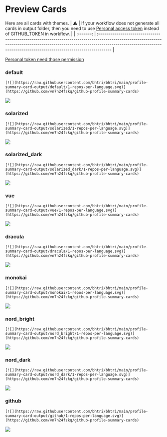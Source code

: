 
# Preview Cards

Here are all cards with themes.
| :warning: | If your workflow does not generate all cards in output folder, then you need to use [Personal access token](https://docs.github.com/en/actions/configuring-and-managing-workflows/creating-and-storing-encrypted-secrets) instead of GITHUB_TOKEN in workflow. |
| :-------: | :------------------------------------------------------------------------------------------------------------------------------------------------------------------------------------------------------------------------------------------------ |

[Personal token need those permission](https://github.com/vn7n24fzkq/github-profile-summary-cards/wiki/Personal-access-token-permissions)


### default


```
[![](https://raw.githubusercontent.com/bhtri/bhtri/main/profile-summary-card-output/default/1-repos-per-language.svg)](https://github.com/vn7n24fzkq/github-profile-summary-cards)
```
![](https://raw.githubusercontent.com/bhtri/bhtri/main/profile-summary-card-output/default/1-repos-per-language.svg)


### solarized


```
[![](https://raw.githubusercontent.com/bhtri/bhtri/main/profile-summary-card-output/solarized/1-repos-per-language.svg)](https://github.com/vn7n24fzkq/github-profile-summary-cards)
```
![](https://raw.githubusercontent.com/bhtri/bhtri/main/profile-summary-card-output/solarized/1-repos-per-language.svg)


### solarized_dark


```
[![](https://raw.githubusercontent.com/bhtri/bhtri/main/profile-summary-card-output/solarized_dark/1-repos-per-language.svg)](https://github.com/vn7n24fzkq/github-profile-summary-cards)
```
![](https://raw.githubusercontent.com/bhtri/bhtri/main/profile-summary-card-output/solarized_dark/1-repos-per-language.svg)


### vue


```
[![](https://raw.githubusercontent.com/bhtri/bhtri/main/profile-summary-card-output/vue/1-repos-per-language.svg)](https://github.com/vn7n24fzkq/github-profile-summary-cards)
```
![](https://raw.githubusercontent.com/bhtri/bhtri/main/profile-summary-card-output/vue/1-repos-per-language.svg)


### dracula


```
[![](https://raw.githubusercontent.com/bhtri/bhtri/main/profile-summary-card-output/dracula/1-repos-per-language.svg)](https://github.com/vn7n24fzkq/github-profile-summary-cards)
```
![](https://raw.githubusercontent.com/bhtri/bhtri/main/profile-summary-card-output/dracula/1-repos-per-language.svg)


### monokai


```
[![](https://raw.githubusercontent.com/bhtri/bhtri/main/profile-summary-card-output/monokai/1-repos-per-language.svg)](https://github.com/vn7n24fzkq/github-profile-summary-cards)
```
![](https://raw.githubusercontent.com/bhtri/bhtri/main/profile-summary-card-output/monokai/1-repos-per-language.svg)


### nord_bright


```
[![](https://raw.githubusercontent.com/bhtri/bhtri/main/profile-summary-card-output/nord_bright/1-repos-per-language.svg)](https://github.com/vn7n24fzkq/github-profile-summary-cards)
```
![](https://raw.githubusercontent.com/bhtri/bhtri/main/profile-summary-card-output/nord_bright/1-repos-per-language.svg)


### nord_dark


```
[![](https://raw.githubusercontent.com/bhtri/bhtri/main/profile-summary-card-output/nord_dark/1-repos-per-language.svg)](https://github.com/vn7n24fzkq/github-profile-summary-cards)
```
![](https://raw.githubusercontent.com/bhtri/bhtri/main/profile-summary-card-output/nord_dark/1-repos-per-language.svg)


### github


```
[![](https://raw.githubusercontent.com/bhtri/bhtri/main/profile-summary-card-output/github/1-repos-per-language.svg)](https://github.com/vn7n24fzkq/github-profile-summary-cards)
```
![](https://raw.githubusercontent.com/bhtri/bhtri/main/profile-summary-card-output/github/1-repos-per-language.svg)

